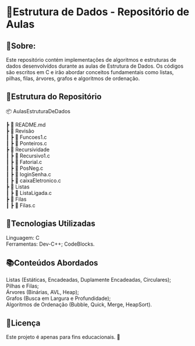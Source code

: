 <h1>📌Estrutura de Dados - Repositório de Aulas</h1>

<h2>📖Sobre:</h2>
Este repositório contém implementações de algoritmos e estruturas de dados desenvolvidos durante as aulas de Estrutura de Dados. Os códigos são escritos em C e irão abordar conceitos fundamentais como listas, pilhas, filas, árvores, grafos e algoritmos de ordenação.
</br>
<h2>📂Estrutura do Repositório</h2>
📦 AulasEstruturaDeDados

 ┣ 📜 README.md </br>
 ┣ 📂 Revisão </br>
 ┃ ┣ 📜 Funcoes1.c </br>
 ┃ ┣ 📜 Ponteiros.c </br>
 ┣ 📂 Recursividade </br>
 ┃ ┣ 📜 Recursivo1.c </br>
 ┃ ┣ 📜 Fatorial.c </br>
 ┃ ┣ 📜 PosNeg.c </br>
 ┃ ┣ 📜 loginSenha.c </br>
 ┃ ┣ 📜 caixaEletronico.c </br>
 ┣ 📂 Listas </br>
 ┃ ┣ 📜 ListaLigada.c </br>
 ┣ 📂 Filas </br>
 ┃ ┣ 📜 Filas.c </br>


 
<h2>🚀Tecnologias Utilizadas</h2>
Linguagem: C </br>
Ferramentas: Dev-C++; CodeBlocks.


<h2>📚Conteúdos Abordados</h2>
 Listas (Estáticas, Encadeadas, Duplamente Encadeadas, Circulares);</br>
 Pilhas e Filas;</br>
 Árvores (Binárias, AVL, Heap);</br>
 Grafos (Busca em Largura e Profundidade);</br>
 Algoritmos de Ordenação (Bubble, Quick, Merge, HeapSort).</br>


<h2>📄Licença</h2>
Este projeto é apenas para fins educacionais. 🚀
